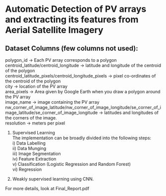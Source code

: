# Automatic Detection of PV arrays and extracting its features from Aerial Satellite Imagery

## Dataset Columns (few columns not used):
polygon_id -> Each PV array corresponds to a polygon <br>
centroid_latitude/centroid_longitude -> latitude and longitude of the centroid of the polygon <br>
centroid_latitude_pixels/centroid_longitude_pixels -> pixel co-ordinates of the centroid of the polygon <br>
city -> location of the PV array <br>
area_pixels -> Area given by Google Earth when you draw a polygon around the PV array <br>
image_name -> image containing the PV array <br>
nw_corner_of_image_latitude/nw_corner_of_image_longitude/se_corner_of_image_latitude/se_corner_of_image_longitude -> latitudes and longitudes of the corners of the image. <br>
resolution -> meters per pixel <br>

1) Supervised Learning <br>
The implementation can be broadly divided into the
following steps: <br>
i) Data Labelling <br>
ii) Data Munging <br>
iii) Image Segmentation <br>
iv) Feature Extraction <br>
v) Classification (Logistic Regression and Random Forest) <br>
vi) Regression <br>

2) Weakly supervised learning using CNN. <br>

For more details, look at Final_Report.pdf <br>




